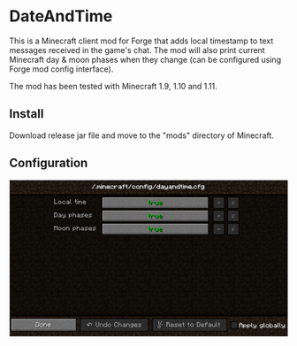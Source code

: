 # DateAndTime

This is a Minecraft client mod for Forge that adds local timestamp to text messages received in the game's chat.
The mod will also print current Minecraft day & moon phases when they change (can be configured using Forge mod config interface).

The mod has been tested with Minecraft 1.9, 1.10 and 1.11.

## Install
Download release jar file and move to the "mods" directory of Minecraft.

## Configuration

![Mod options](DateAndTimeConfig.png)
